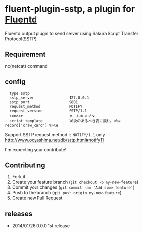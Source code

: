 # fluent-plugin-sstp, a plugin for [Fluentd](http://fluentd.org)

Fluentd output plugin to send server using Sakura Script Transfer Protocol(SSTP)

## Requirement

nc(netcat) command

## config

````
  type sstp
  sstp_server                127.0.0.1
  sstp_port                  9801
  request_method             NOTIFY
  request_version            SSTP/1.1
  sender                     カードキャプター
  script_template            \0汝のあるべき姿に戻れ。<%= record['craw_card'] %>\e
````

Support SSTP request method is `NOTIFY/1.1` only
http://www.ooyashima.net/db/sstp.html#notify11

I'm expecting your contribute!

## Contributing

1. Fork it
2. Create your feature branch (`git checkout -b my-new-feature`)
3. Commit your changes (`git commit -am 'Add some feature'`)
4. Push to the branch (`git push origin my-new-feature`)
5. Create new Pull Request

## releases

- 2014/01/26 0.0.0 1st release
